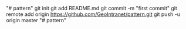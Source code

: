 "# pattern"  git init git add README.md git commit -m "first commit" git remote add origin https://github.com/GeoIntranet/pattern.git git push -u origin master
"# pattern" 
